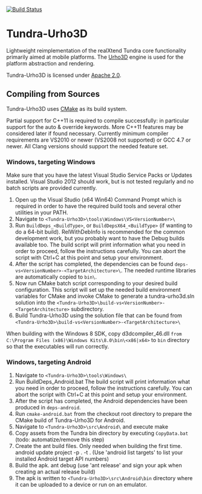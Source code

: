 [![Build Status](https://travis-ci.org/realXtend/tundra-urho3d.svg?branch=master)](https://travis-ci.org/realXtend/tundra-urho3d)

Tundra-Urho3D
=============

Lightweight reimplementation of the realXtend Tundra core functionality primarily aimed at mobile platforms. The [Urho3D] engine is used for the platform abstraction and rendering.

Tundra-Urho3D is licensed under [Apache 2.0].

Compiling from Sources
----------------------

Tundra-Urho3D uses [CMake] as its build system.

Partial support for C++11 is required to compile successfully: in particular support for the auto & override keywords. More C++11 features may be considered later if found necessary. Currently minimum compiler requirements are VS2010 or newer (VS2008 not supported) or GCC 4.7 or newer. All Clang versions should support the needed feature set.

### Windows, targeting Windows

Make sure that you have the latest Visual Studio Service Packs or Updates installed. Visual Studio 2012 should work, but is not tested regularly and no batch scripts are provided currently.

1. Open up the Visual Studio (x64 Win64) Command Prompt which is required in order to have the required build tools and several other utilities in your PATH.
2. Navigate to `<Tundra-Urho3D>\tools\Windows\VS<VersionNumber>\`
3. Run `BuildDeps_<BuildType>`, or `BuildDepsX64_<BuildType>` (if wanting to do a 64-bit build). RelWithDebInfo is recommended for the common development work, but you probably want to have the Debug builds available too.
   The build script will print information what you need in order to proceed, follow the instructions carefully. You can abort the script with Ctrl+C at this point and setup your environment.
4. After the script has completed, the dependencies can be found `deps-vs<VersionNumber>-<TargetArchitecture>\`. The needed runtime libraries are automatically copied to `bin\`.
5. Now run CMake batch script corresponding to your desired build configuration. This script will set up the needed build environment variables for CMake and invoke CMake to generate a tundra-urho3d.sln solution into the `<Tundra-Urho3D>\build-vs<VersionNumber>-<TargetArchitecture>` subdirectory.
6. Build Tundra-Urho3D using the solution file that can be found from `<Tundra-Urho3D>\build-vs<VersionNumber>-<TargetArchitecture>\`

When building with the Windows 8 SDK, copy d3dcompiler_46.dll `from C:\Program Files (x86)\Windows Kits\8.0\bin\<x86|x64>`
to `bin` directory so that the executables will run correctly.


### Windows, targeting Android

1. Navigate to `<Tundra-Urho3D>\tools\Windows\`
2. Run BuildDeps_Android.bat
   The build script will print information what you need in order to proceed, follow the instructions carefully. You can abort the script with Ctrl+C at this point and setup your environment.
3. After the script has completed, the Android dependencies have been produced in `deps-android`.
4. Run `cmake-android.bat` from the checkout root directory to prepare the CMake build of Tundra-Urho3D for Android.
5. Navigate to `<Tundra-Urho3D>\src\Android\` and execute
   make
6. Copy assets from the Tundra bin directory by executing `CopyData.bat`
   (todo: automatize/remove this step)
7. Create the ant build files. Only needed when building the first time.
   android update project -p . -t <targetAPINumber>. (Use 'android list targets' to list your installed Android target API numbers)
8. Build the apk.
   ant debug (use 'ant release' and sign your apk when creating an actual release build)
9. The apk is written to `<Tundra-Urho3D>\src\Android\bin` directory where it can be uploaded to a device or run on an emulator.

[Apache 2.0]: http://www.apache.org/licenses/LICENSE-2.0.txt "Apache 2.0 license"
[Urho3D]: http://urho3d.github.io "Urho3D homepage"
[CMake]: http://www.cmake.org/ "CMake homepage"
